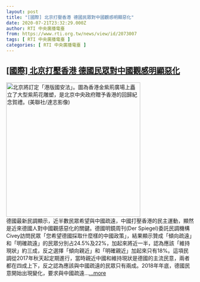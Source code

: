 ```yaml
---
layout: post
title: "[國際] 北京打壓香港 德國民眾對中國觀感明顯惡化"
date: 2020-07-21T23:32:29.000Z
author: RTI 中央廣播電臺
from: https://www.rti.org.tw/news/view/id/2073007
tags: [ RTI 中央廣播電臺 ]
categories: [ RTI 中央廣播電臺 ]
---
```

<!--1595374349000-->
[[國際] 北京打壓香港 德國民眾對中國觀感明顯惡化](https://www.rti.org.tw/news/view/id/2073007)
------

<div>
<img src="https://static.rti.org.tw/assets/thumbnails/2020/05/22/c84f0acc7358385f0bf546a954ccbd0d.jpg" width="360" alt="北京將訂定「港版國安法」。圖為香港金紫荊廣場上矗立了大型紫荊花雕塑，是北京中央政府贈予香港的回歸紀念賀禮。(美聯社/達志影像)" title="北京將訂定「港版國安法」。圖為香港金紫荊廣場上矗立了大型紫荊花雕塑，是北京中央政府贈予香港的回歸紀念賀禮。(美聯社/達志影像)"><br>德國最新民調顯示，近半數民眾希望與中國疏遠，中國打壓香港的民主運動，顯然是近來德國人對中國觀感惡化的關鍵。德國明鏡周刊(Der Spiegel)委託民調機構Civey訪問民眾「您希望德國採取什麼樣的中國政策」，結果顯示贊成「傾向疏遠」和「明確疏遠」的民眾分別占24.5%及22%，加起來將近一半，認為應該「維持現狀」約三成，反之選擇「傾向親近」和「明確親近」加起來只有18%。這項民調從2017年秋天起定期進行，當時親近中國和維持現狀是德國的主流民意，兩者都在四成上下，反之認為應該與中國疏遠的民眾只有兩成。2018年年底，德國民意開始出現變化，要求與中國疏遠...<a target="_blank" href="https://www.rti.org.tw/news/view/id/2073007">...more</a>
</div>
